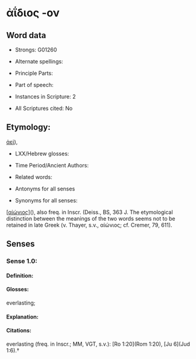 # ἀΐδιος -ον

<!-- Status: S2=NeedsEdits -->
<!-- Lexica used for edits:   -->

## Word data

* Strongs: G01260

* Alternate spellings:



* Principle Parts: 


* Part of speech: 


* Instances in Scripture: 2

* All Scriptures cited: No

## Etymology: 

[ἀεί]()),

* LXX/Hebrew glosses: 


* Time Period/Ancient Authors: 


* Related words: 

* Antonyms for all senses

* Synonyms for all senses: 

 [[αἰώνιος]()](), also freq. in Inscr. (Deiss., BS, 363 J. The etymological distinction between the meanings of the two words seems not to be retained in late Greek (v. Thayer, s.v., αἰώνιος; cf. Cremer, 79, 611).

## Senses 


### Sense  1.0: 

#### Definition: 

#### Glosses: 

everlasting; 

#### Explanation: 


#### Citations: 

everlasting (freq. in Inscr.; MM, VGT, s.v.): [Ro 1:20](Rom 1:20), [Ju 6](Jud 1:6).†
